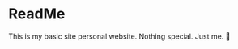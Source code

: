 # ReadMe

This is my basic site personal website. Nothing special. Just me. :slightly_smiling_face:
